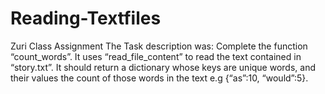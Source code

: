 # Reading-Textfiles
Zuri Class Assignment 
The Task description was: Complete the function “count_words”. It uses “read_file_content” to read the text contained in “story.txt”. It should return a dictionary whose keys are unique words, and their values the count of those words in the text e.g {“as”:10, “would”:5}.
